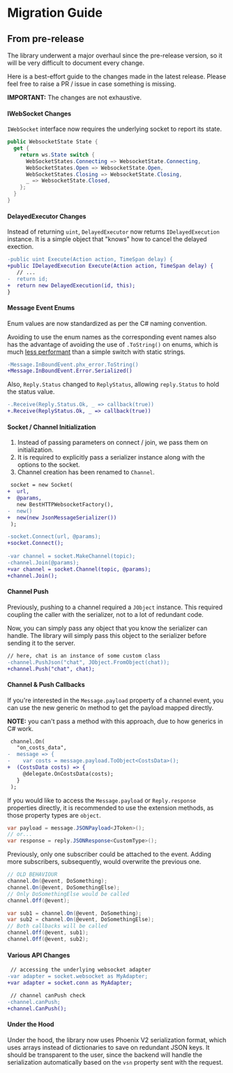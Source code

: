 
# Migration Guide

## From pre-release

The library underwent a major overhaul since the pre-release version, so it will be very difficult to document every change.

Here is a best-effort guide to the changes made in the latest release. Please feel free to raise a PR / issue in case something is missing.

**IMPORTANT:** The changes are not exhaustive.

#### IWebSocket Changes

`IWebSocket` interface now requires the underlying socket to report its state.

```cs
public WebsocketState State {
  get {
    return ws.State switch {
      WebSocketStates.Connecting => WebsocketState.Connecting,
      WebSocketStates.Open => WebsocketState.Open,
      WebSocketStates.Closing => WebsocketState.Closing,
      _ => WebsocketState.Closed,
    };
  }
}
```

#### DelayedExecutor Changes

Instead of returning `uint`, `DelayedExecutor` now returns `IDelayedExecution` instance. It is a simple object that "knows" how to cancel the delayed exection.

```diff
-public uint Execute(Action action, TimeSpan delay) {
+public IDelayedExecution Execute(Action action, TimeSpan delay) {
   // ...
-  return id;
+  return new DelayedExecution(id, this);
}
```

#### Message Event Enums

Enum values are now standardized as per the C# naming convention.

Avoiding to use the enum names as the corresponding event names also has the advantage of avoiding the use of `.ToString()` on enums, which is much [less performant][enum-tostring-performance] than a simple switch with static strings.

```diff
-Message.InBoundEvent.phx_error.ToString()
+Message.InBoundEvent.Error.Serialized()
```

Also, `Reply.Status` changed to `ReplyStatus`, allowing `reply.Status` to hold the status value.

```diff
-.Receive(Reply.Status.Ok, _ => callback(true))
+.Receive(ReplyStatus.Ok, _ => callback(true))
```

#### Socket / Channel Initialization

1. Instead of passing parameters on connect / join, we pass them on initialization.
2. It is required to explicitly pass a serializer instance along with the options to the socket.
3. Channel creation has been renamed to `Channel`.

```diff
 socket = new Socket(
+  url,
+  @params,
   new BestHTTPWebsocketFactory(),
-  new()
+  new(new JsonMessageSerializer())
 );

-socket.Connect(url, @params);
+socket.Connect();
 
-var channel = socket.MakeChannel(topic);
-channel.Join(@params);
+var channel = socket.Channel(topic, @params);
+channel.Join();
```

#### Channel Push

Previously, pushing to a channel required a `JObject` instance. This required coupling the caller with the serializer, not to a lot of redundant code.

Now, you can simply pass any object that you know the serializer can handle. The library will simply pass this object to the serializer before sending it to the server.

```diff
// here, chat is an instance of some custom class
-channel.PushJson("chat", JObject.FromObject(chat));
+channel.Push("chat", chat);
```

#### Channel & Push Callbacks

If you're interested in the `Message.payload` property of a channel event, you can use the new generic `On` method to get the payload mapped directly.

**NOTE:** you can't pass a method with this approach, due to how generics in C# work.

```diff
 channel.On(
   "on_costs_data",
-  message => {
-    var costs = message.payload.ToObject<CostsData>();
+  (CostsData costs) => {
     @delegate.OnCostsData(costs);
   }
 );
```

If you would like to access the `Message.payload` or `Reply.response` properties directly, it is recommended to use the extension methods, as those property types are `object`.

```cs
var payload = message.JSONPayload<JToken>();
// or...
var response = reply.JSONResponse<CustomType>();
```

Previously, only one subscriber could be attached to the event. Adding more subscribers, subsequently, would overwrite the previous one.

```cs
// OLD BEHAVIOUR
channel.On(@event, DoSomething);
channel.On(@event, DoSomethingElse);
// Only DoSomethingElse would be called
channel.Off(@event);
```

```cs
var sub1 = channel.On(@event, DoSomething);
var sub2 = channel.On(@event, DoSomethingElse);
// Both callbacks will be called
channel.Off(@event, sub1);
channel.Off(@event, sub2);
```

#### Various API Changes

```diff
 // accessing the underlying websocket adapter
-var adapter = socket.websocket as MyAdapter;
+var adapter = socket.conn as MyAdapter;
```

```diff
 // channel canPush check
-channel.canPush;
+channel.CanPush();
```

#### Under the Hood

Under the hood, the library now uses Phoenix V2 serialization format, which uses arrays instead of dictionaries to save on redundant JSON keys. It should be transparent to the user, since the backend will handle the serialization automatically based on the `vsn` property sent with the request.

[enum-tostring-performance]: https://youtu.be/BoE5Y6Xkm6w
